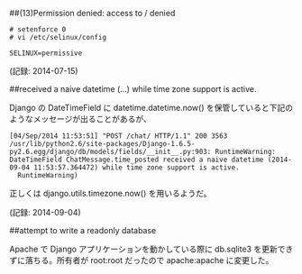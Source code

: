 ##(13)Permission denied: access to / denied

```
# setenforce 0
# vi /etc/selinux/config

SELINUX=permissive
```

(記録: 2014-07-15)

##received a naive datetime (...) while time zone support is active.

Django の DateTimeField に datetime.datetime.now() を保管していると下記のようなメッセージが出ることがあるが、

```
[04/Sep/2014 11:53:51] "POST /chat/ HTTP/1.1" 200 3563
/usr/lib/python2.6/site-packages/Django-1.6.5-py2.6.egg/django/db/models/fields/__init__.py:903: RuntimeWarning: DateTimeField ChatMessage.time_posted received a naive datetime (2014-09-04 11:53:57.364472) while time zone support is active.
  RuntimeWarning)
```

正しくは django.utils.timezone.now() を用いるようだ。

(記録: 2014-09-04)

##attempt to write a readonly database

Apache で Django アプリケーションを動かしている際に db.sqlite3 を更新できずに落ちる。所有者が root:root だったので apache:apache に変更した。
